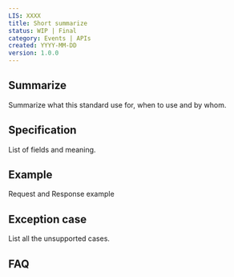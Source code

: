 ```yaml
---
LIS: XXXX
title: Short summarize
status: WIP | Final
category: Events | APIs
created: YYYY-MM-DD
version: 1.0.0
---
```


## Summarize
Summarize what this standard use for, when to use and by whom.

## Specification
List of fields and meaning.

## Example
Request and Response example

## Exception case
List all the unsupported cases.

## FAQ

